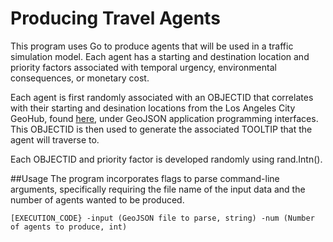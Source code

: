 #   Producing Travel Agents
This program uses Go to produce agents that will be used in a traffic simulation model. Each agent has a starting and destination location and priority factors associated with temporal urgency, environmental consequences, or monetary cost.

Each agent is first randomly associated with an OBJECTID that correlates with their starting and desination locations from the Los Angeles City GeoHub, found [here](http://geohub.lacity.org/datasets/0372aa1fb42a4e29adb9caadcfb210bb_9), under GeoJSON application programming interfaces. This OBJECTID is then used to generate the associated TOOLTIP that the agent will traverse to.

Each OBJECTID and priority factor is developed randomly using rand.Intn().

##Usage
 The program incorporates flags to parse command-line arguments, specifically requiring the file name of the input data and the number of agents wanted to be produced.
 
 ```
[EXECUTION_CODE} -input (GeoJSON file to parse, string) -num (Number of agents to produce, int)
  
```
